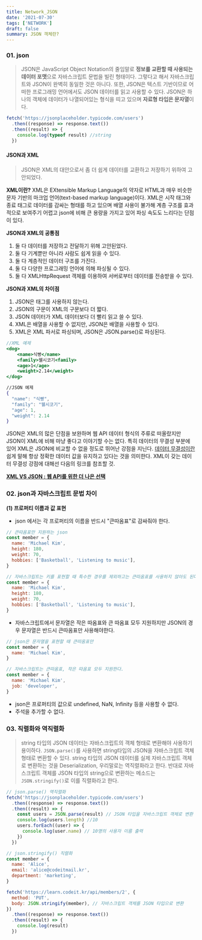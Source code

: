 ```yaml
---
title: Network_JSON
date: '2021-07-30'
tags: ['NETWORK']
draft: false
summary: JSON 객체란?
---
```


### 01. json

> JSON은 JavaScript Object Notation의 줄임말로 **정보를 교환할 때 사용되는 데이터 포맷**으로 자바스크립트 문법을 빌린 형태이다. 그렇다고 해서 자바스크립트와 JSON이 완벽히 동일한 것은 아니다. 또한, JSON은 텍스트 기반이므로 어떠한 프로그래밍 언어에서도 JSON 데이터를 읽고 사용할 수 있다. JSON은 하나의 객체에 데이터가 나열되어있는 형식을 띠고 있으며 **자료형 타입은 문자열**이다.

```js
fetch('https://jsonplaceholder.typicode.com/users')
  .then((response) => response.text())
  .then((result) => {
    console.log(typeof result) //string
  })
```

#### JSON과 XML

> JSON은 XML의 대안으로서 좀 더 쉽게 데이터를 교환하고 저장하기 위하여 고안되었다.

**XML이란?** XML은 EXtensible Markup Language의 약자로 HTML과 매우 비슷한 문자 기반의 마크업 언어(text-based markup language)이다. XML은 시작 태그와 종료 태그로 데이터를 감싸는 형태를 하고 있으며 배열 사용이 불가해 계층 구조를 효과적으로 보여주기 어렵고 json에 비해 큰 용량을 가지고 있어 파싱 속도도 느리다는 단점이 있다.

**JSON과 XML의 공통점**

1. 둘 다 데이터를 저장하고 전달하기 위해 고안된었다.
2. 둘 다 기계뿐만 아니라 사람도 쉽게 읽을 수 있다.
3. 둘 다 계층적인 데이터 구조를 가진다.
4. 둘 다 다양한 프로그래밍 언어에 의해 파싱될 수 있다.
5. 둘 다 XMLHttpRequest 객체를 이용하여 서버로부터 데이터를 전송받을 수 있다.

**JSON과 XML의 차이점**

1. JSON은 태그를 사용하지 않는다.
2. JSON의 구문이 XML의 구문보다 더 짧다.
3. JSON 데이터가 XML 데이터보다 더 빨리 읽고 쓸 수 있다.
4. XML은 배열을 사용할 수 없지만, JSON은 배열을 사용할 수 있다.
5. XML은 XML 파서로 파싱되며, JSON은 JSON.parse()로 파싱된다.

```jsx
//XML 예제
<dog>
    <name>식빵</name>
    <family>웰시코기<family>
    <age>1</age>
    <weight>2.14</weight>
</dog>

//JSON 예제
{
  "name": "식빵",
  "family": "웰시코기",
  "age": 1,
  "weight": 2.14
}
```

JSON은 XML의 많은 단점을 보완하며 웹 API 데이터 형식의 주류로 떠올랐지만 JSON이 XML에 비해 마냥 좋다고 이야기할 수는 없다. 특히 데이터의 무결성 부분에 있어 XML은 JSON에 비교할 수 없을 정도로 뛰어난 강점을 지닌다. [데이터 무결성이란](https://coding-factory.tistory.com/221) 쉽게 말해 항상 정확한 데이터 값을 유지하고 있다는 것을 의미한다. XML이 갖는 데이터 무결성 강점에 대해선 다음의 링크를 참조할 것.

[**XML VS JSON : 웹 API를 위한 더 나은 선택**](https://www.coovil.net/xml-vs-json/)

### 02. json과 자바스크립트 문법 차이

**(1) 프로퍼티 이름과 값 표현**

- json 에서는 각 프로퍼티의 이름을 반드시 "큰따옴표"로 감싸줘야 한다.

```js
// 큰따옴표만 지원하는 json
const member = {
  name: 'Michael Kim',
  height: 180,
  weight: 70,
  hobbies: ['Basketball', 'Listening to music'],
}

// 자바스크립트는 키를 표현할 때 특수한 경우를 제외하고는 큰따옴표를 사용하지 않아도 된다.
const member = {
  name: 'Michael Kim',
  height: 180,
  weight: 70,
  hobbies: ['Basketball', 'Listening to music'],
}
```

- 자바스크립트에서 문자열은 작은 따옴표와 큰 따옴표 모두 지원하지만 JSON의 경우 문자열은 반드시 큰따옴표만 사용해야한다.

```js
// json은 문자열을 표현할 때 큰따옴표만
const member = {
  name: 'Michael Kim',
}

// 자바스크립트는 큰따옴표, 작은 따옴표 모두 지원한다.
const member = {
  name: 'Michael Kim',
  job: 'developer',
}
```

- json은 프로퍼티의 값으로 undefined, NaN, Infinity 등을 사용할 수 없다.
- 주석을 추가할 수 없다.

### 03. 직렬화와 역직렬화

> string 타입의 JSON 데이터는 자바스크립트의 객체 형태로 변환해야 사용하기 용이하다. `JSON.parse()`를 사용하면 string타입의 JSON을 자바스크립트 객체 형태로 변환할 수 있다. string 타입의 JSON 데이터를 실제 자바스크립트 객체로 변환하는 것을 Deserialization, 우리말로는 역직렬화라고 한다. 반대로 자바스크립트 객체를 JSON 타입의 string으로 변환하는 메소드는 `JSON.stringify()`로 이를 직렬화라고 한다.

```js
// json.parse() 역직렬화
fetch('https://jsonplaceholder.typicode.com/users')
  .then((response) => response.text())
  .then((result) => {
    const users = JSON.parse(result) // JSON 타입을 자바스크립트 객체로 변환
    console.log(users.length) //10
    users.forEach((user) => {
      console.log(user.name) // 10명의 사용자 이름 출력
    })
  })

// json.stringify() 직렬화
const member = {
  name: 'Alice',
  email: 'alice@codeitmail.kr',
  department: 'marketing',
}

fetch('https://learn.codeit.kr/api/members/2', {
  method: 'PUT',
  body: JSON.stringify(member), // 자바스크립트 객체를 JSON 타입으로 변환
})
  .then((response) => response.text())
  .then((result) => {
    console.log(result)
  })
```
